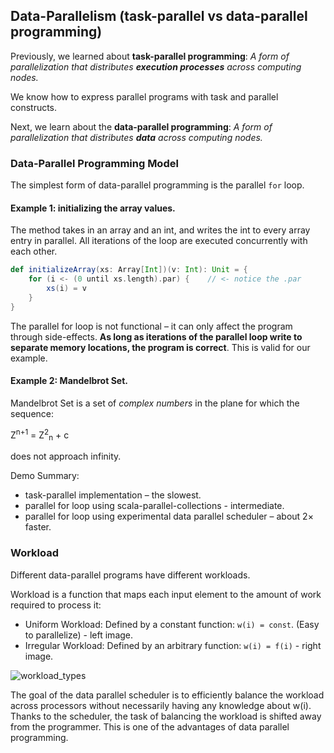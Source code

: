 ## Data-Parallelism (task-parallel vs data-parallel programming)

Previously, we learned about **task-parallel programming**: _A form of parallelization that distributes **execution processes** across computing nodes._ 

We know how to express parallel programs with task and parallel constructs.

Next, we learn about the **data-parallel programming**: _A form of parallelization that distributes **data** across computing nodes._

### Data-Parallel Programming Model

The simplest form of data-parallel programming is the parallel `for` loop.

#### Example 1: initializing the array values. 

The method takes in an array and an int, and writes the int to every array entry in parallel. All iterations of the loop are executed concurrently with each other.

```scala
def initializeArray(xs: Array[Int])(v: Int): Unit = {
    for (i <- (0 until xs.length).par) {    // <- notice the .par
        xs(i) = v
    }
}
```

The parallel for loop is not functional – it can only affect the program through side-effects. **As long as iterations of the parallel loop write to separate memory locations, the program is correct**. This is valid for our example.

#### Example 2: Mandelbrot Set. 

Mandelbrot Set is a set of _complex numbers_ in the plane for which the sequence: 

Z<sup>n+1</sup> = Z<sup>2</sup><sub>n</sub> + c 

does not approach infinity.

Demo Summary:
* task-parallel implementation – the slowest.
* parallel for loop using scala-parallel-collections - intermediate.
* parallel for loop using experimental data parallel scheduler – about 2× faster.

### Workload

Different data-parallel programs have different workloads.

Workload is a function that maps each input element to the amount of work required to process it:

* Uniform Workload: Defined by a constant function: `w(i) = const`. (Easy to parallelize) - left image.
* Irregular Workload: Defined by an arbitrary function: `w(i) = f(i)`  - right image.

![workload_types](https://github.com/rohitvg/scala-parallel-programming-3/blob/master/resources/images/workload_types.png)

The goal of the data parallel scheduler is to efficiently balance the workload across processors without necessarily having any knowledge about w(i). Thanks to the scheduler, the task of balancing the workload is shifted away from the programmer. This is one of the advantages of data parallel programming. 
